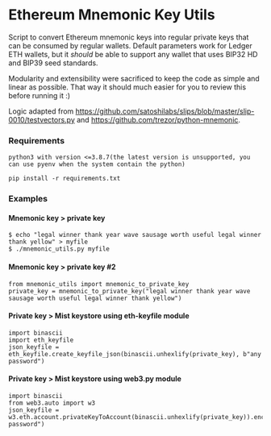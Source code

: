 Ethereum Mnemonic Key Utils
================================

Script to convert Ethereum mnemonic keys into regular private keys that can be consumed by regular wallets. Default parameters work for Ledger ETH wallets, but it *should* be able to support any wallet that uses BIP32 HD and BIP39 seed standards.

Modularity and extensibility were sacrificed to keep the code as simple and linear as possible. That way it should much easier for you to review this before running it :)

Logic adapted from https://github.com/satoshilabs/slips/blob/master/slip-0010/testvectors.py and https://github.com/trezor/python-mnemonic.

### Requirements

`python3 with version <=3.8.7(the latest version is unsupported, you can use pyenv when the system contain the python)`

`pip install -r requirements.txt`

### Examples

#### Mnemonic key > private key

	$ echo "legal winner thank year wave sausage worth useful legal winner thank yellow" > myfile
    $ ./mnemonic_utils.py myfile


#### Mnemonic key > private key #2

    from mnemonic_utils import mnemonic_to_private_key
    private_key = mnemonic_to_private_key("legal winner thank year wave sausage worth useful legal winner thank yellow")


#### Private key > Mist keystore using eth-keyfile module

    import binascii
    import eth_keyfile
    json_keyfile = eth_keyfile.create_keyfile_json(binascii.unhexlify(private_key), b"any password")

#### Private key > Mist keystore using web3.py module

    import binascii
    from web3.auto import w3
    json_keyfile = w3.eth.account.privateKeyToAccount(binascii.unhexlify(private_key)).encrypt(b"any password")
